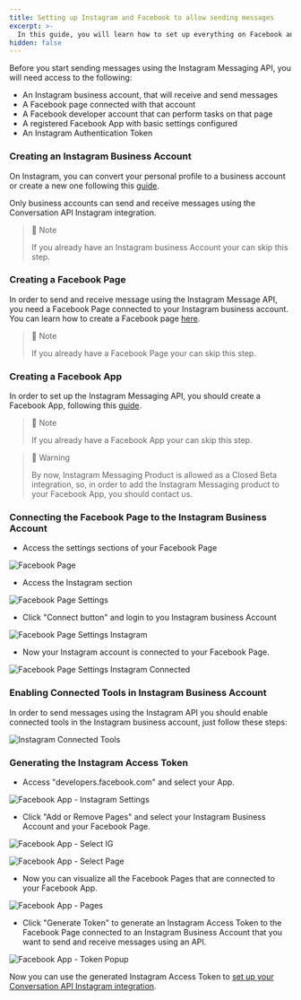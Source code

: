 ```yaml
---
title: Setting up Instagram and Facebook to allow sending messages 
excerpt: >- 
  In this guide, you will learn how to set up everything on Facebook and Instagram before sending messages 
hidden: false
---
```


Before you start sending messages using the Instagram Messaging API, you will need access to the following:

* An Instagram business account, that will receive and send messages
* A Facebook page connected with that account
* A Facebook developer account that can perform tasks on that page
* A registered Facebook App with basic settings configured
* An Instagram Authentication Token

### Creating an Instagram Business Account

On Instagram, you can convert your personal profile to a business account or create a new one following this [guide](https://www.facebook.com/business/help/502981923235522).

Only business accounts can send and receive messages using the Conversation API Instagram integration.

> 📘 Note
>
> If you already have an Instagram business Account your can skip this step.

### Creating a Facebook Page

In order to send and receive message using the Instagram Message API, you need a Facebook Page connected to your Instagram business account. You can learn how to create a Facebook page [here](https://www.facebook.com/business/help/104002523024878).

> 📘 Note
> 
> If you already have a Facebook Page your can skip this step.

### Creating a Facebook App

In order to set up the Instagram Messaging API, you should create a Facebook App, following this [guide](https://developers.facebook.com/docs/development/create-an-app/).

> 📘 Note
> 
> If you already have a Facebook App your can skip this step.

> 🚧 Warning
> 
> By now, Instagram Messaging Product is allowed as a Closed Beta integration, so, in order to add the Instagram Messaging product to your Facebook App, you should contact us.

### Connecting the Facebook Page to the Instagram Business Account

* Access the settings sections of your Facebook Page

![Facebook Page](../conversation-channel-support/images/channel-support/instagram/fb_page.jpg)

* Access the Instagram section

![Facebook Page Settings](../conversation-channel-support/images/channel-support/instagram/fb_page_settings.jpg)

* Click "Connect button" and login to you Instagram business Account

![Facebook Page Settings Instagram](../conversation-channel-support/images/channel-support/instagram/fb_page_instagram.jpg)

* Now your Instagram account is connected to your Facebook Page.

![Facebook Page Settings Instagram Connected](../conversation-channel-support/images/channel-support/instagram/fb_page_instagram_connected.jpg)

### Enabling Connected Tools in Instagram Business Account

In order to send messages using the Instagram API you should enable connected tools in the Instagram business account, just follow these steps:

![Instagram Connected Tools](../conversation-channel-support/images/channel-support/instagram/ig_connected_tools.png)

### Generating the Instagram Access Token

* Access "developers.facebook.com" and select your App.

![Facebook App - Instagram Settings](../conversation-channel-support/images/channel-support/instagram/fb_gen_token.png)

* Click "Add or Remove Pages" and select your Instagram Business Account and your Facebook Page.

![Facebook App - Select IG](../conversation-channel-support/images/channel-support/instagram/fb_gen_token_add_ig.png)

![Facebook App - Select Page](../conversation-channel-support/images/channel-support/instagram/fb_gen_token_add_page.png)

* Now you can visualize all the Facebook Pages that are connected to your Facebook App.

![Facebook App - Pages](../conversation-channel-support/images/channel-support/instagram/fb_gen_token_pages.png)

* Click "Generate Token" to generate an Instagram Access Token to the Facebook Page connected to an Instagram Business Account that you want to send and receive messages using an API.

![Facebook App - Token Popup](../conversation-channel-support/images/channel-support/instagram/fb_gen_token_popup.png)

Now you can use the generated Instagram Access Token to [set up your Conversation API Instagram integration](doc:conversation-instagram).
